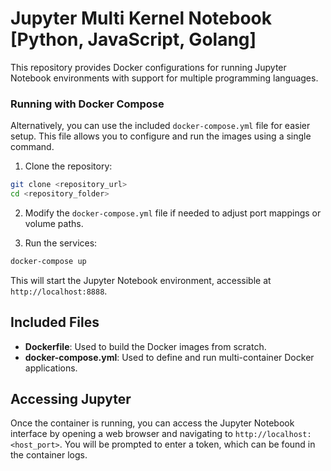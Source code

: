 # Jupyter Multi Kernel Notebook [Python, JavaScript, Golang]

This repository provides Docker configurations for running Jupyter Notebook environments with support for multiple programming languages.

### Running with Docker Compose

Alternatively, you can use the included `docker-compose.yml` file for easier setup. This file allows you to configure and run the images using a single command.

1. Clone the repository:

```bash
git clone <repository_url>
cd <repository_folder>
```

2. Modify the `docker-compose.yml` file if needed to adjust port mappings or volume paths.

3. Run the services:

```bash
docker-compose up
```

This will start the Jupyter Notebook environment, accessible at `http://localhost:8888`.

## Included Files

- **Dockerfile**: Used to build the Docker images from scratch.
- **docker-compose.yml**: Used to define and run multi-container Docker applications.

## Accessing Jupyter

Once the container is running, you can access the Jupyter Notebook interface by opening a web browser and navigating to `http://localhost:<host_port>`. You will be prompted to enter a token, which can be found in the container logs.
